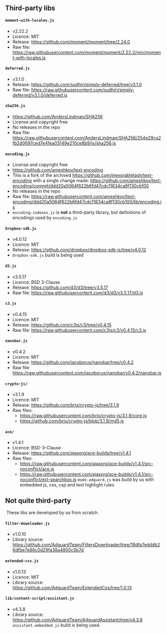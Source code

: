 ## Third-party libs

#### `moment-with-locales.js`
* v2.22.2
* Licence: MIT
* Release: https://github.com/moment/moment/tree/2.24.0
* Raw file: https://raw.githubusercontent.com/moment/moment/2.22.2/min/moment-with-locales.js

#### `deferred.js`
* v3.1.0
* Release: https://github.com/sudhirj/simply-deferred/tree/v3.1.0
* Raw file: https://raw.githubusercontent.com/sudhirj/simply-deferred/v3.1.0/deferred.js

#### `sha256.js`
* https://github.com/AndersLindman/SHA256
* License and copyright free
* No releases in the repo
* Raw file: https://raw.githubusercontent.com/AndersLindman/SHA256/254e29ca2fb2d0697ced7e4fea03149e210ce8b9/js/sha256.js

#### `encoding.js`
* License and copyright free
* https://github.com/ameshkov/text-encoding
* This is a fork of the archived https://github.com/inexorabletash/text-encoding with a single change made: https://github.com/ameshkov/text-encoding/commit/ddd20a5064f622b6fd47cdc11834ca8f130cb100
* No releases in the repo
* Raw file: https://raw.githubusercontent.com/ameshkov/text-encoding/ddd20a5064f622b6fd47cdc11834ca8f130cb100/lib/encoding.js
* `encoding-indexes.js` is **not** a third-party library, but definitions of encodings used by `encoding.js`

#### `Dropbox-sdk.js`
* v4.0.12
* Licence: MIT
* Release: https://github.com/dropbox/dropbox-sdk-js/tree/v4.0.12
* `Dropbox-sdk.js` build is being used

#### `d3.js`
* v3.5.17
* Licence: BSD 3-Clause
* Release: https://github.com/d3/d3/tree/v3.5.17
* Raw file: https://raw.githubusercontent.com/d3/d3/v3.5.17/d3.js

#### `c3.js`
* v0.4.15
* Licence: MIT
* Release: https://github.com/c3js/c3/tree/v0.4.15
* Raw file: https://raw.githubusercontent.com/c3js/c3/v0.4.15/c3.js

#### `nanobar.js`
* v0.4.2
* Licence: MIT
* Release: https://github.com/jacoborus/nanobar/tree/v0.4.2
* Raw file: https://raw.githubusercontent.com/jacoborus/nanobar/v0.4.2/nanobar.js

#### `crypto-js/`
* v3.1.9
* Licence: MIT
* Release: https://github.com/brix/crypto-js/tree/3.1.9
* Raw files:
    * https://raw.githubusercontent.com/brix/crypto-js/3.1.9/core.js
    * https://github.com/brix/crypto-js/blob/3.1.9/md5.js

#### `ace/`
* v1.4.1
* Licence: BSD-3-Clause
* Release: https://github.com/ajaxorg/ace-builds/tree/v1.4.1
* Raw files:
    * https://raw.githubusercontent.com/ajaxorg/ace-builds/v1.4.1/src-noconflict/ace.js
    * https://raw.githubusercontent.com/ajaxorg/ace-builds/v1.4.1/src-noconflict/ext-searchbox.js
`mode-adguard.js` was build by us with embedded js, css, csp and text highlight rules

## Not quite third-party
​
These libs are developed by us from scratch.
​
#### `filter-downloader.js`
* v1.0.10
* Library source: https://github.com/AdguardTeam/FiltersDownloader/tree/18dfa7edddb26dfbe7e86c0d29fa38a4800c5b7d
​
#### `extended-css.js`
* v1.0.13
* Licence: MIT
* Library source: https://github.com/AdguardTeam/ExtendedCss/tree/1.0.13
​
#### `lib/content-script/assistant.js`
* v4.3.8
* Library source: https://github.com/AdguardTeam/AdguardAssistant/tree/v4.3.8
`assistant.embedded.js` build is being used.


